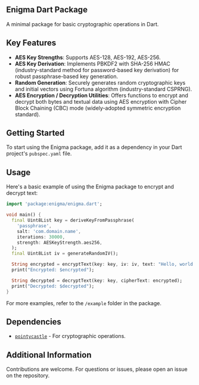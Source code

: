 

## Enigma Dart Package

A minimal package for basic cryptographic operations in Dart.

## Key Features

- **AES Key Strengths**: Supports AES-128, AES-192, AES-256.
- **AES Key Derivation**: Implements PBKDF2 with SHA-256 HMAC (industry-standard method for password-based key derivation) for robust passphrase-based key generation.
- **Random Generation**: Securely generates random cryptographic keys and initial vectors using Fortuna algorithm (industry-standard CSPRNG).
- **AES Encryption / Decryption Utilities**: Offers functions to encrypt and decrypt both bytes and textual data using AES encryption with Cipher Block Chaining (CBC) mode (widely-adopted symmetric encryption standard).

## Getting Started

To start using the Enigma package, add it as a dependency in your Dart project's `pubspec.yaml` file.

## Usage

Here's a basic example of using the Enigma package to encrypt and decrypt text:

```dart
import 'package:enigma/enigma.dart';

void main() {
  final Uint8List key = deriveKeyFromPassphrase(
    'passphrase',
    salt: 'com.domain.name',
    iterations: 30000,
    strength: AESKeyStrength.aes256,
  );
  final Uint8List iv = generateRandomIV();

  String encrypted = encryptText(key: key, iv: iv, text: "Hello, world!");
  print("Encrypted: $encrypted");

  String decrypted = decryptText(key: key, cipherText: encrypted);
  print("Decrypted: $decrypted");
}
```

For more examples, refer to the `/example` folder in the package.

## Dependencies

- [`pointycastle`](https://pub.dev/packages/pointycastle) - For cryptographic operations.

## Additional Information

Contributions are welcome. For questions or issues, please open an issue on the repository.
